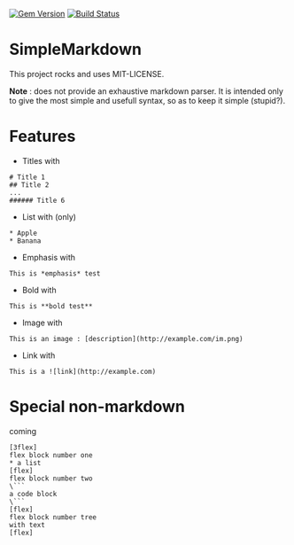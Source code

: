 [![Gem Version](https://badge.fury.io/rb/simple_markdown.svg)](http://badge.fury.io/rb/simple_markdown) [![Build Status](https://travis-ci.org/JS-Tech/simple_markdown.svg?branch=master)](https://travis-ci.org/JS-Tech/simple_markdown)

# SimpleMarkdown

This project rocks and uses MIT-LICENSE.

**Note** : does not provide an exhaustive markdown parser. It is intended only to give the most simple and usefull syntax, so as to keep it simple (stupid?).

# Features

* Titles with
```
# Title 1
## Title 2
...
###### Title 6
```
* List with (only)
```
* Apple
* Banana
```
* Emphasis with
```
This is *emphasis* test
```
* Bold with
```
This is **bold test**
```
* Image with
```
This is an image : [description](http://example.com/im.png)
```
* Link with
```
This is a ![link](http://example.com)
```

# Special non-markdown
coming
```
[3flex]
flex block number one
* a list
[flex]
flex block number two
\```
a code block
\```
[flex]
flex block number tree
with text
[flex]
```
